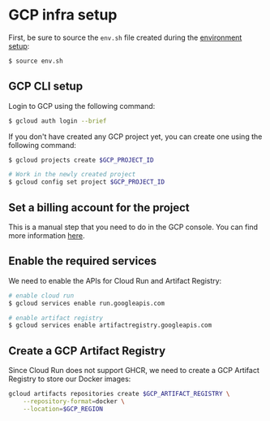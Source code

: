 # GCP infra setup

First, be sure to source the `env.sh` file created during the [environment setup](../env-setup/env-setup.md):

```bash
$ source env.sh
```

## GCP CLI setup

Login to GCP using the following command:

```bash
$ gcloud auth login --brief
```

If you don't have created any GCP project yet, you can create one using the following command:
```bash
$ gcloud projects create $GCP_PROJECT_ID

# Work in the newly created project
$ gcloud config set project $GCP_PROJECT_ID
```

## Set a billing account for the project

This is a manual step that you need to do in the GCP console. You can find more information [here](https://cloud.google.com/billing/docs/how-to/modify-project).

## Enable the required services

We need to enable the APIs for Cloud Run and Artifact Registry:

```bash
# enable cloud run
$ gcloud services enable run.googleapis.com

# enable artifact registry
$ gcloud services enable artifactregistry.googleapis.com
```

## Create a GCP Artifact Registry

Since Cloud Run does not support GHCR, we need to create a GCP Artifact Registry to store our Docker images:

```bash
gcloud artifacts repositories create $GCP_ARTIFACT_REGISTRY \
    --repository-format=docker \
    --location=$GCP_REGION 
```